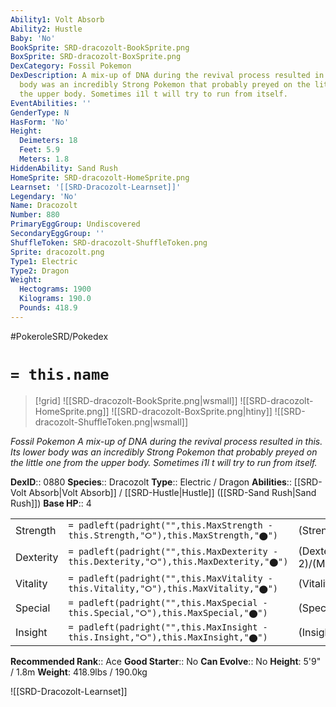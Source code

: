 ```yaml
---
Ability1: Volt Absorb
Ability2: Hustle
Baby: 'No'
BookSprite: SRD-dracozolt-BookSprite.png
BoxSprite: SRD-dracozolt-BoxSprite.png
DexCategory: Fossil Pokemon
DexDescription: A mix-up of DNA during the revival process resulted in this. Its lower
  body was an incredibly Strong Pokemon that probably preyed on the little one from
  the upper body. Sometimes i1l t will try to run from itself.
EventAbilities: ''
GenderType: N
HasForm: 'No'
Height:
  Deimeters: 18
  Feet: 5.9
  Meters: 1.8
HiddenAbility: Sand Rush
HomeSprite: SRD-dracozolt-HomeSprite.png
Learnset: '[[SRD-Dracozolt-Learnset]]'
Legendary: 'No'
Name: Dracozolt
Number: 880
PrimaryEggGroup: Undiscovered
SecondaryEggGroup: ''
ShuffleToken: SRD-dracozolt-ShuffleToken.png
Sprite: dracozolt.png
Type1: Electric
Type2: Dragon
Weight:
  Hectograms: 1900
  Kilograms: 190.0
  Pounds: 418.9
---
```


#PokeroleSRD/Pokedex

# `= this.name`

> [!grid]
> ![[SRD-dracozolt-BookSprite.png|wsmall]]
> ![[SRD-dracozolt-HomeSprite.png]]
> ![[SRD-dracozolt-BoxSprite.png|htiny]]
> ![[SRD-dracozolt-ShuffleToken.png|wsmall]]


*Fossil Pokemon*
*A mix-up of DNA during the revival process resulted in this. Its lower body was an incredibly Strong Pokemon that probably preyed on the little one from the upper body. Sometimes i1l t will try to run from itself.*

**DexID**:: 0880
**Species**:: Dracozolt
**Type**:: Electric / Dragon
**Abilities**:: [[SRD-Volt Absorb|Volt Absorb]] / [[SRD-Hustle|Hustle]] ([[SRD-Sand Rush|Sand Rush]])
**Base HP**:: 4

|           |                                                                                        |                                          |
| --------- | -------------------------------------------------------------------------------------- | ---------------------------------------- |
| Strength  | `= padleft(padright("",this.MaxStrength - this.Strength,"⭘"),this.MaxStrength,"⬤")`    | (Strength::3)/(MaxStrength::6)   |
| Dexterity | `= padleft(padright("",this.MaxDexterity - this.Dexterity,"⭘"),this.MaxDexterity,"⬤")` | (Dexterity:: 2)/(MaxDexterity::5) |
| Vitality  | `= padleft(padright("",this.MaxVitality - this.Vitality,"⭘"),this.MaxVitality,"⬤")`    | (Vitality::2)/(MaxVitality::5)   |
| Special   | `= padleft(padright("",this.MaxSpecial - this.Special,"⭘"),this.MaxSpecial,"⬤")`       | (Special::2)/(MaxSpecial::5)     |
| Insight   | `= padleft(padright("",this.MaxInsight - this.Insight,"⭘"),this.MaxInsight,"⬤")`       | (Insight::2)/(MaxInsight::5)     |


**Recommended Rank**:: Ace
**Good Starter**:: No
**Can Evolve**:: No
**Height**: 5'9" / 1.8m
**Weight**: 418.9lbs / 190.0kg

![[SRD-Dracozolt-Learnset]]